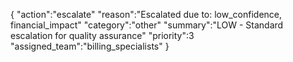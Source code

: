{
"action":"escalate"
"reason":"Escalated due to: low_confidence, financial_impact"
"category":"other"
"summary":"LOW - Standard escalation for quality assurance"
"priority":3
"assigned_team":"billing_specialists"
}